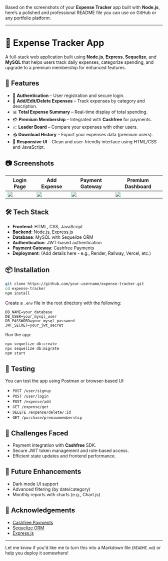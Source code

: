 Based on the screenshots of your **Expense Tracker** app built with **Node.js**, here’s a polished and professional README file you can use on GitHub or any portfolio platform:

---

# 💸 Expense Tracker App

A full-stack web application built using **Node.js**, **Express**, **Sequelize**, and **MySQL** that helps users track daily expenses, categorize spending, and upgrade to a premium membership for enhanced features.

## 🚀 Features

* 🔐 **Authentication** – User registration and secure login.
* 📝 **Add/Edit/Delete Expenses** – Track expenses by category and description.
* 📊 **Total Expense Summary** – Real-time display of total spending.
* 💳 **Premium Membership** – Integrated with **Cashfree** for payments.
* 📈 **Leader Board** – Compare your expenses with other users.
* 📥 **Download History** – Export your expenses data (premium users).
* 🔁 **Responsive UI** – Clean and user-friendly interface using HTML/CSS and JavaScript.

## 📷 Screenshots

| Login Page                   | Add Expense                     | Payment Gateway                | Premium Dashboard              |
| ---------------------------- | ------------------------------- | ------------------------------ | ------------------------------ |
| ![](./screenshots/login.png) | ![](./screenshots/expenses.png) | ![](./screenshots/payment.png) | ![](./screenshots/premium.png) |

## 🛠️ Tech Stack

* **Frontend**: HTML, CSS, JavaScript
* **Backend**: Node.js, Express.js
* **Database**: MySQL with Sequelize ORM
* **Authentication**: JWT-based authentication
* **Payment Gateway**: Cashfree Payments
* **Deployment**: (Add details here - e.g., Render, Railway, Vercel, etc.)

## 📦 Installation

```bash
git clone https://github.com/your-username/expense-tracker.git
cd expense-tracker
npm install
```

Create a `.env` file in the root directory with the following:

```env
DB_NAME=your_database
DB_USER=your_mysql_user
DB_PASSWORD=your_mysql_password
JWT_SECRET=your_jwt_secret
```

Run the app:

```bash
npx sequelize db:create
npx sequelize db:migrate
npm start
```

## 🧪 Testing

You can test the app using Postman or browser-based UI:

* `POST /user/signup`
* `POST /user/login`
* `POST /expense/add`
* `GET /expense/get`
* `DELETE /expense/delete/:id`
* `GET /purchase/premiummembership`

## 🧠 Challenges Faced

* Payment integration with **Cashfree** SDK.
* Secure JWT token management and role-based access.
* Efficient state updates and frontend performance.

## 📌 Future Enhancements

* Dark mode UI support
* Advanced filtering (by date/category)
* Monthly reports with charts (e.g., Chart.js)

## 🙌 Acknowledgements

* [Cashfree Payments](https://www.cashfree.com/)
* [Sequelize ORM](https://sequelize.org/)
* [Express.js](https://expressjs.com/)

---

Let me know if you'd like me to turn this into a Markdown file (`README.md`) or help you deploy it somewhere!
